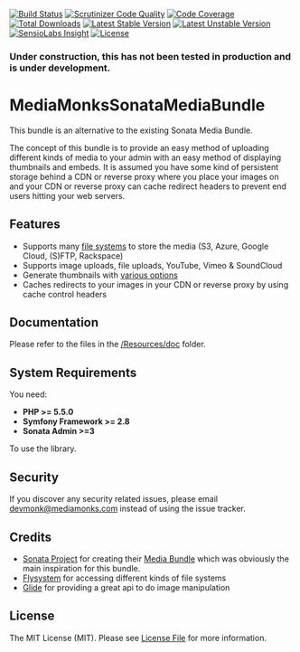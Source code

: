 [![Build Status](https://travis-ci.org/mediamonks/symfony-sonata-media-bundle.svg?branch=master)](https://travis-ci.org/mediamonks/symfony-sonata-media-bundle)
[![Scrutinizer Code Quality](https://scrutinizer-ci.com/g/mediamonks/symfony-sonata-media-bundle/badges/quality-score.png?b=master)](https://scrutinizer-ci.com/g/mediamonks/symfony-sonata-media-bundle/?branch=master)
[![Code Coverage](https://scrutinizer-ci.com/g/mediamonks/symfony-sonata-media-bundle/badges/coverage.png?b=master)](https://scrutinizer-ci.com/g/mediamonks/symfony-sonata-media-bundle/?branch=master)
[![Total Downloads](https://poser.pugx.org/mediamonks/sonata-media-bundle/downloads)](https://packagist.org/packages/mediamonks/crawler-bundle)
[![Latest Stable Version](https://poser.pugx.org/mediamonks/sonata-media-bundle/v/stable)](https://packagist.org/packages/mediamonks/crawler-bundle)
[![Latest Unstable Version](https://poser.pugx.org/mediamonks/sonata-media-bundle/v/unstable)](https://packagist.org/packages/mediamonks/crawler-bundle)
[![SensioLabs Insight](https://img.shields.io/sensiolabs/i/3840ec2c-d443-4f15-a786-d9206614fe1d.svg)](https://insight.sensiolabs.com/projects/3840ec2c-d443-4f15-a786-d9206614fe1d)
[![License](https://poser.pugx.org/mediamonks/sonata-media-bundle/license)](https://packagist.org/packages/mediamonks/sonata-media-bundle)


### Under construction, this has not been tested in production and is under development.

# MediaMonksSonataMediaBundle

This bundle is an alternative to the existing Sonata Media Bundle.

The concept of this bundle is to provide an easy method of uploading different kinds of media to your admin with an easy
method of displaying thumbnails and embeds. It is assumed you have some kind of persistent storage behind a CDN or reverse 
proxy where you place your images on and your CDN or reverse proxy can cache redirect headers to prevent end users hitting
your web servers.

## Features

- Supports many [file systems](http://flysystem.thephpleague.com/adapter/local/) to store the media (S3, Azure, Google Cloud, (S)FTP, Rackspace)
- Supports image uploads, file uploads, YouTube, Vimeo & SoundCloud 
- Generate thumbnails with [various options](http://glide.thephpleague.com/1.0/api/quick-reference/)
- Caches redirects to your images in your CDN or reverse proxy by using cache control headers

## Documentation

Please refer to the files in the [/Resources/doc](/Resources/doc) folder.

## System Requirements

You need:

- **PHP >= 5.5.0**
- **Symfony Framework >= 2.8**
- **Sonata Admin >=3**

To use the library.

## Security

If you discover any security related issues, please email devmonk@mediamonks.com instead of using the issue tracker.

## Credits

- [Sonata Project](https://sonata-project.org/) for creating their [Media Bundle](https://github.com/sonata-project/SonataMediaBundle) which was obviously the main inspiration for this bundle.
- [Flysystem](https://flysystem.thephpleague.com/) for accessing different kinds of file systems
- [Glide](http://glide.thephpleague.com/) for providing a great api to do image manipulation

## License

The MIT License (MIT). Please see [License File](LICENSE) for more information.
